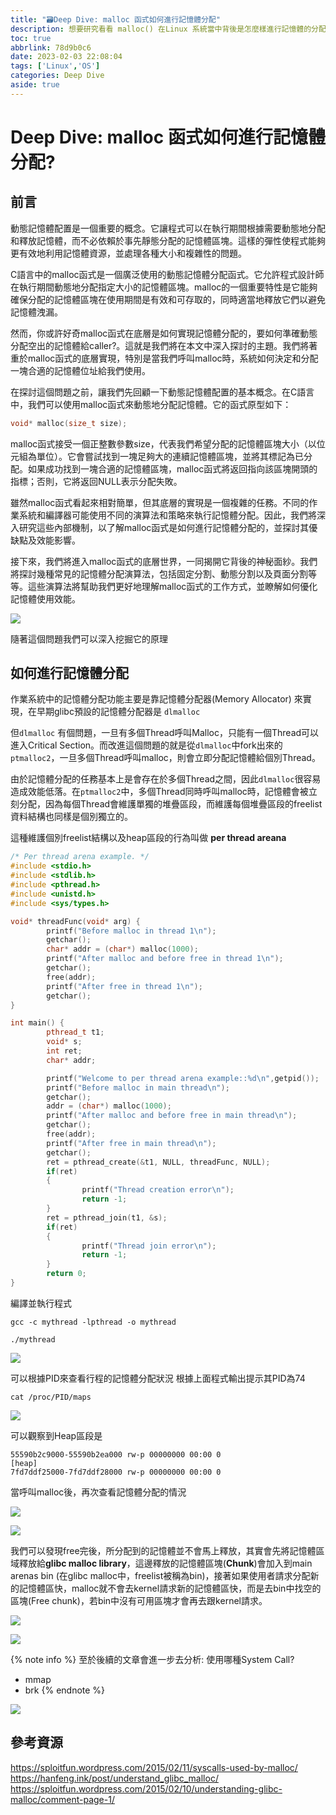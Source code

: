 ```yaml
---
title: "🗃️Deep Dive: malloc 函式如何進行記憶體分配"
description: 想要研究看看 malloc() 在Linux 系統當中背後是怎麼樣進行記憶體的分配
toc: true
abbrlink: 78d9b0c6
date: 2023-02-03 22:08:04
tags: ['Linux','OS']
categories: Deep Dive
aside: true
---
```

# Deep Dive: malloc 函式如何進行記憶體分配?

## 前言

動態記憶體配置是一個重要的概念。它讓程式可以在執行期間根據需要動態地分配和釋放記憶體，而不必依賴於事先靜態分配的記憶體區塊。這樣的彈性使程式能夠更有效地利用記憶體資源，並處理各種大小和複雜性的問題。

C語言中的malloc函式是一個廣泛使用的動態記憶體分配函式。它允許程式設計師在執行期間動態地分配指定大小的記憶體區塊。malloc的一個重要特性是它能夠確保分配的記憶體區塊在使用期間是有效和可存取的，同時適當地釋放它們以避免記憶體洩漏。

然而，你或許好奇malloc函式在底層是如何實現記憶體分配的，要如何準確動態分配空出的記憶體給caller?。這就是我們將在本文中深入探討的主題。我們將著重於malloc函式的底層實現，特別是當我們呼叫malloc時，系統如何決定和分配一塊合適的記憶體位址給我們使用。

在探討這個問題之前，讓我們先回顧一下動態記憶體配置的基本概念。在C語言中，我們可以使用malloc函式來動態地分配記憶體。它的函式原型如下：

```c
void* malloc(size_t size);
```
malloc函式接受一個正整數參數size，代表我們希望分配的記憶體區塊大小（以位元組為單位）。它會嘗試找到一塊足夠大的連續記憶體區塊，並將其標記為已分配。如果成功找到一塊合適的記憶體區塊，malloc函式將返回指向該區塊開頭的指標；否則，它將返回NULL表示分配失敗。

雖然malloc函式看起來相對簡單，但其底層的實現是一個複雜的任務。不同的作業系統和編譯器可能使用不同的演算法和策略來執行記憶體分配。因此，我們將深入研究這些內部機制，以了解malloc函式是如何進行記憶體分配的，並探討其優缺點及效能影響。

接下來，我們將進入malloc函式的底層世界，一同揭開它背後的神秘面紗。我們將探討幾種常見的記憶體分配演算法，包括固定分割、動態分割以及頁面分割等等。這些演算法將幫助我們更好地理解malloc函式的工作方式，並瞭解如何優化記憶體使用效能。

![](https://i.imgur.com/8lB2IrU.png)

隨著這個問題我們可以深入挖掘它的原理

## 如何進行記憶體分配
作業系統中的記憶體分配功能主要是靠記憶體分配器(Memory Allocator) 來實現，在早期glibc預設的記憶體分配器是 `dlmalloc`

但`dlmalloc` 有個問題，一旦有多個Thread呼叫Malloc，只能有一個Thread可以進入Critical Section。而改進這個問題的就是從`dlmalloc`中fork出來的`ptmalloc2`，一旦多個Thread呼叫malloc，則會立即分配記憶體給個別Thread。

由於記憶體分配的任務基本上是會存在於多個Thread之間，因此`dlmalloc`很容易造成效能低落。在`ptmalloc2`中，多個Thread同時呼叫malloc時，記憶體會被立刻分配，因為每個Thread會維護單獨的堆疊區段，而維護每個堆疊區段的freelist 資料結構也同樣是個別獨立的。

這種維護個別freelist結構以及heap區段的行為叫做 **per thread areana**

```cpp
/* Per thread arena example. */
#include <stdio.h>
#include <stdlib.h>
#include <pthread.h>
#include <unistd.h>
#include <sys/types.h>

void* threadFunc(void* arg) {
        printf("Before malloc in thread 1\n");
        getchar();
        char* addr = (char*) malloc(1000);
        printf("After malloc and before free in thread 1\n");
        getchar();
        free(addr);
        printf("After free in thread 1\n");
        getchar();
}

int main() {
        pthread_t t1;
        void* s;
        int ret;
        char* addr;

        printf("Welcome to per thread arena example::%d\n",getpid());
        printf("Before malloc in main thread\n");
        getchar();
        addr = (char*) malloc(1000);
        printf("After malloc and before free in main thread\n");
        getchar();
        free(addr);
        printf("After free in main thread\n");
        getchar();
        ret = pthread_create(&t1, NULL, threadFunc, NULL);
        if(ret)
        {
                printf("Thread creation error\n");
                return -1;
        }
        ret = pthread_join(t1, &s);
        if(ret)
        {
                printf("Thread join error\n");
                return -1;
        }
        return 0;
}
```

編譯並執行程式

```
gcc -c mythread -lpthread -o mythread

./mythread
```
![](https://i.imgur.com/qeTHI16.png)



可以根據PID來查看行程的記憶體分配狀況
根據上面程式輸出提示其PID為74
```
cat /proc/PID/maps
```
![](https://i.imgur.com/ScQz515.png)

可以觀察到Heap區段是
```
55590b2c9000-55590b2ea000 rw-p 00000000 00:00 0                          [heap]
7fd7ddf25000-7fd7ddf28000 rw-p 00000000 00:00 0
```
當呼叫malloc後，再次查看記憶體分配的情況

![](https://i.imgur.com/yy06ND6.png)

![](https://i.imgur.com/WpwRXFs.png)

我們可以發現free完後，所分配到的記憶體並不會馬上釋放，其實會先將記憶體區域釋放給**glibc malloc library**，這邊釋放的記憶體區塊(**Chunk**)會加入到main arenas bin (在glibc malloc中，freelist被稱為bin)，接著如果使用者請求分配新的記憶體區快，malloc就不會去kernel請求新的記憶體區快，而是去bin中找空的區塊(Free chunk)，若bin中沒有可用區塊才會再去跟kernel請求。

![](https://i.imgur.com/ixhdaI2.png)

![](https://i.imgur.com/43OePVQ.png)

{% note info %}
至於後續的文章會進一步去分析: 使用哪種System Call?
- mmap
- brk
{% endnote %}

![](https://i.imgur.com/aLNmaSG.png)



## 參考資源

https://sploitfun.wordpress.com/2015/02/11/syscalls-used-by-malloc/
https://hanfeng.ink/post/understand_glibc_malloc/
https://sploitfun.wordpress.com/2015/02/10/understanding-glibc-malloc/comment-page-1/




